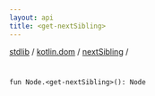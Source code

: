 ```yaml
---
layout: api
title: <get-nextSibling>
---
```

[stdlib](../../index.html) / [kotlin.dom](../index.html) / [nextSibling](index.html) / [<get-nextSibling>](_get-nextSibling_.html)

# <get-nextSibling>

```
fun Node.<get-nextSibling>(): Node
```
